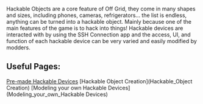 
Hackable Objects are a core feature of Off Grid, they come in many shapes and sizes, including phones, cameras, refrigerators... the list is endless, anything can be turned into a hackable object. Mainly because one of the main features of the game is to hack into things!
Hackable devices are interacted with by using the SSH Connection app and the access, UI, and function of each hackable device can be very varied and easily modified by modders.
## Useful Pages:
[Pre-made Hackable Devices](Pre-made_Hackable_Devices)
[Hackable Object Creation](Hackable_Object Creation)
[Modeling your own Hackable Devices](Modeling_your_own_Hackable Devices)